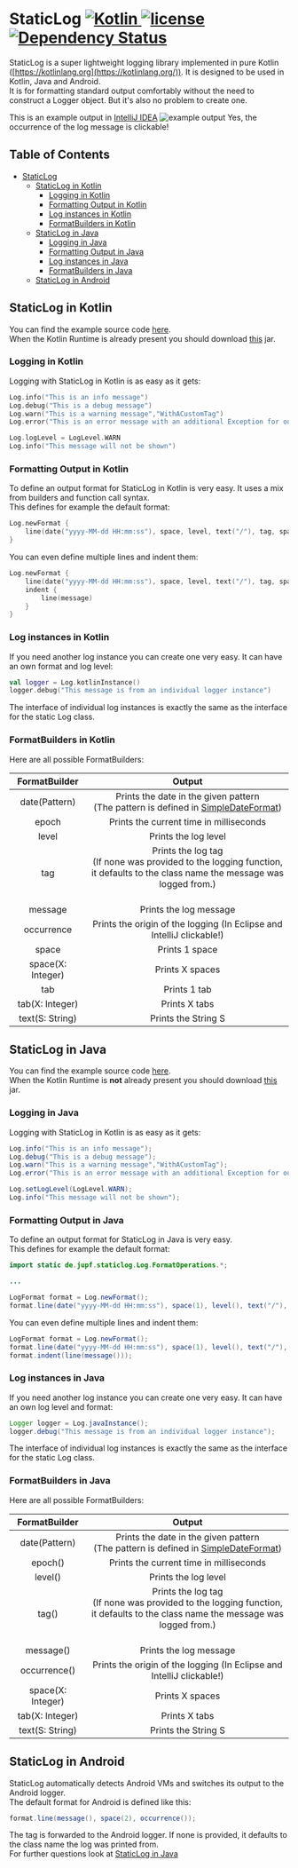 # StaticLog [![Kotlin](https://img.shields.io/badge/Kotlin-1.0.0-blue.svg) ](https://kotlinlang.org/)  [![license](https://img.shields.io/badge/license-MIT-blue.svg) ](https://github.com/jupf/staticlog/blob/master/LICENSE) [![Dependency Status](https://www.versioneye.com/user/projects/56c9e5b818b2710494d79bc5/badge.svg)](https://www.versioneye.com/user/projects/56c9e5b818b2710494d79bc5)  
StaticLog is a super lightweight logging library implemented in pure Kotlin ([https://kotlinlang.org](https://kotlinlang.org/)). It is designed to be used in Kotlin, Java and Android.  
It is for formatting standard output comfortably without the need to construct a Logger object. But it's also no problem to create one.  
  
This is an example output in [IntelliJ IDEA](http://www.jetbrains.com/idea/)
![example output](https://drive.google.com/uc?export=view&id=0B3Hm3TAXNccQVnRNODRDWDg2eFk)
Yes, the occurrence of the log message is clickable!

## Table of Contents
- [StaticLog](#staticlog)
	- [StaticLog in Kotlin](#staticlog-in-kotlin)
		- [Logging in Kotlin](#logging-in-kotlin)
		- [Formatting Output in Kotlin](#formatting-output-in-kotlin)
		- [Log instances in Kotlin](#log-instances-in-kotlin)
		- [FormatBuilders in Kotlin](#formatbuilders-in-kotlin)
	- [StaticLog in Java](#staticlog-in-java)
		- [Logging in Java](#logging-in-java)
		- [Formatting Output in Java](#formatting-output-in-java)
		- [Log instances in Java](#log-instances-in-java)
		- [FormatBuilders in Java](#formatbuilders-in-java)
	- [StaticLog in Android](#staticlog-in-android)

## StaticLog in Kotlin
You can find the example source code [here](https://github.com/jupf/staticlog/blob/master/src/main/kotlin/example/example.kt).  
When the Kotlin Runtime is already present you should download [this](https://github.com/jupf/staticlog/releases/download/v2.0.0/staticlog-2.0.0.jar) jar.
### Logging in Kotlin
Logging with StaticLog in Kotlin is as easy as it gets:
```kotlin
Log.info("This is an info message")
Log.debug("This is a debug message")
Log.warn("This is a warning message","WithACustomTag")
Log.error("This is an error message with an additional Exception for output", "AndACustomTag", exception )

Log.logLevel = LogLevel.WARN
Log.info("This message will not be shown")
```
### Formatting Output in Kotlin
To define an output format for StaticLog in Kotlin is very easy. It uses a mix from builders and function call syntax.  
This defines for example the default format:  
```kotlin
Log.newFormat {
    line(date("yyyy-MM-dd HH:mm:ss"), space, level, text("/"), tag, space(2), message, space(2), occurrence)
}
```
You can even define multiple lines and indent them:  
```kotlin
Log.newFormat {
    line(date("yyyy-MM-dd HH:mm:ss"), space, level, text("/"), tag, space(2), occurrence)
    indent {
        line(message)
    }
}
```
### Log instances in Kotlin
If you need another log instance you can create one very easy. It can have an own format and log level:
```kotlin
val logger = Log.kotlinInstance()
logger.debug("This message is from an individual logger instance")
```
The interface of individual log instances is exactly the same as the interface for the static Log class.
### FormatBuilders in Kotlin
Here are all possible FormatBuilders: 

| FormatBuilder   |     Output      |
|:----------------:|:---------------:|
| date(Pattern)    | Prints the date in the given pattern  <br>(The pattern is defined in [SimpleDateFormat](http://docs.oracle.com/javase/8/docs/api/java/text/SimpleDateFormat.html))</br>  |
| epoch            | Prints the current time in milliseconds  |
| level            | Prints the log level |
| tag              | Prints the log tag <br>(If none was provided to the logging function, <br>it defaults to the class name the message was logged from.)</br></br> |
| message          | Prints the log message |
| occurrence       | Prints the origin of the logging (In Eclipse and IntelliJ clickable!)|
| space            | Prints 1 space  |
| space(X: Integer)| Prints X spaces    |
| tab              | Prints 1 tab |
| tab(X: Integer)  | Prints X tabs |
| text(S: String)  | Prints the String S |

## StaticLog in Java
You can find the example source code [here](https://github.com/jupf/staticlog/blob/master/src/main/java/example/Example.java).  
When the Kotlin Runtime is __not__ already present you should download [this](https://github.com/jupf/staticlog/releases/download/v2.0.0/staticlog4java-2.0.0.jar) jar.
### Logging in Java
Logging with StaticLog in Kotlin is as easy as it gets:
```java
Log.info("This is an info message");
Log.debug("This is a debug message");
Log.warn("This is a warning message","WithACustomTag");
Log.error("This is an error message with an additional Exception for output", "AndACustomTag", exception );

Log.setLogLevel(LogLevel.WARN);
Log.info("This message will not be shown");
```
### Formatting Output in Java
To define an output format for StaticLog in Java is very easy.  
This defines for example the default format:  
```java
import static de.jupf.staticlog.Log.FormatOperations.*;

...

LogFormat format = Log.newFormat();
format.line(date("yyyy-MM-dd HH:mm:ss"), space(1), level(), text("/"), tag(), space(2), message(), space(2), occurrence());
```
You can even define multiple lines and indent them:  
```java
LogFormat format = Log.newFormat();
format.line(date("yyyy-MM-dd HH:mm:ss"), space(1), level(), text("/"), tag(), space(2), occurrence());
format.indent(line(message()));
```
### Log instances in Java
If you need another log instance you can create one very easy. It can have an own log level and format:
```Java
Logger logger = Log.javaInstance();
logger.debug("This message is from an individual logger instance");
```
The interface of individual log instances is exactly the same as the interface for the static Log class.
### FormatBuilders in Java
Here are all possible FormatBuilders:

| FormatBuilder   |     Output      |
|:----------------:|:---------------:|
| date(Pattern)    | Prints the date in the given pattern  <br>(The pattern is defined in [SimpleDateFormat](http://docs.oracle.com/javase/8/docs/api/java/text/SimpleDateFormat.html))</br>  |
| epoch()          | Prints the current time in milliseconds  |
| level()          | Prints the log level |
| tag()            | Prints the log tag <br>(If none was provided to the logging function, <br>it defaults to the class name the message was logged from.)</br></br> |
| message()        | Prints the log message |
| occurrence()     | Prints the origin of the logging (In Eclipse and IntelliJ clickable!)|
| space(X: Integer)| Prints X spaces    |
| tab(X: Integer)  | Prints X tabs |
| text(S: String)  | Prints the String S |

## StaticLog in Android
StaticLog automatically detects Android VMs and switches its output to the Android logger.  
The default format for Android is defined like this:  
```java
format.line(message(), space(2), occurrence());
```
The tag is forwarded to the Android logger. If none is provided, it defaults to the class name the log was printed from.  
For further questions look at [StaticLog in Java](#staticlog-in-java)
